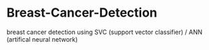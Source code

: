 # Breast-Cancer-Detection
breast cancer detection using SVC (support vector classifier) / ANN (artifical neural network)
